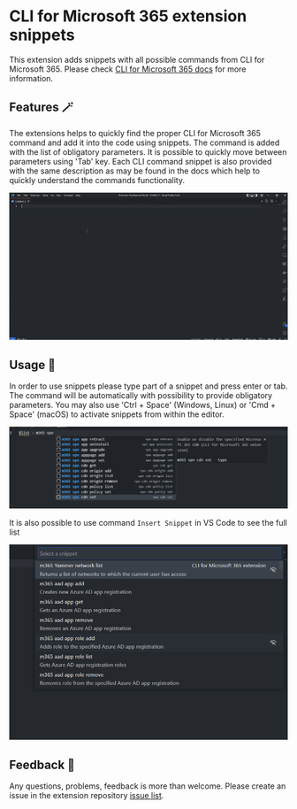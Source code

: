 # CLI for Microsoft 365 extension snippets

This extension adds snippets with all possible commands from CLI for Microsoft 365. Please check [CLI for Microsoft 365 docs](https://pnp.github.io/cli-microsoft365/) for more information.

## Features 🪄

The extensions helps to quickly find the proper CLI for Microsoft 365 command and add it into the code using snippets. The command is added with the list of obligatory parameters. It is possible to quickly move between parameters using 'Tab' key. Each CLI command snippet is also provided with the same description as may be found in the docs which help to quickly understand the commands functionality.

![snippetsList](/assets/howItWorks.gif)

## Usage 💪

In order to use snippets please type part of a snippet and press enter or tab. The command will be automatically with possibility to provide obligatory parameters. You may also use 'Ctrl + Space' (Windows, Linux) or 'Cmd + Space' (macOS) to activate snippets from within the editor.

![snippetsList](/assets/snippetsList.png)

It is also possible to use command `Insert Snippet` in VS Code to see the full list

![snippetsList](/assets/listOfCommandsFromToolbar.png)

## Feedback 💬

Any questions, problems, feedback is more than welcome. Please create an issue in the extension repository [issue list](https://github.com/Adam-it/cli-for-microsoft-365-extension/issues).